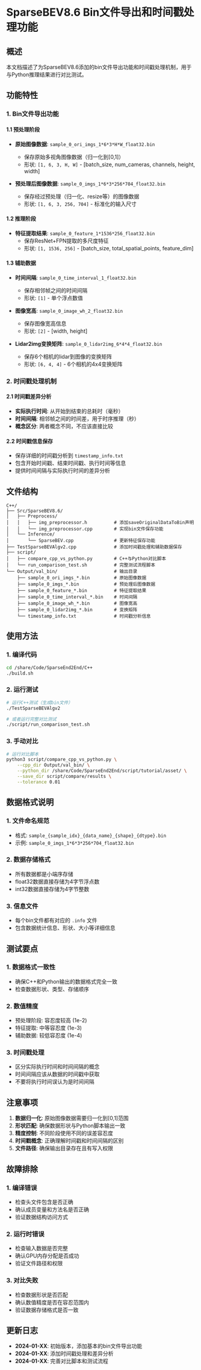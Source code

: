 # SparseBEV8.6 Bin文件导出和时间戳处理功能

## 概述

本文档描述了为SparseBEV8.6添加的bin文件导出功能和时间戳处理机制，用于与Python推理结果进行对比测试。

## 功能特性

### 1. Bin文件导出功能

#### 1.1 预处理阶段
- **原始图像数据**: `sample_0_ori_imgs_1*6*3*H*W_float32.bin`
  - 保存原始多视角图像数据（归一化到[0,1]）
  - 形状: `[1, 6, 3, H, W]` - [batch_size, num_cameras, channels, height, width]

- **预处理后图像数据**: `sample_0_imgs_1*6*3*256*704_float32.bin`
  - 保存经过预处理（归一化、resize等）的图像数据
  - 形状: `[1, 6, 3, 256, 704]` - 标准化的输入尺寸

#### 1.2 推理阶段
- **特征提取结果**: `sample_0_feature_1*1536*256_float32.bin`
  - 保存ResNet+FPN提取的多尺度特征
  - 形状: `[1, 1536, 256]` - [batch_size, total_spatial_points, feature_dim]

#### 1.3 辅助数据
- **时间间隔**: `sample_0_time_interval_1_float32.bin`
  - 保存相邻帧之间的时间间隔
  - 形状: `[1]` - 单个浮点数值

- **图像宽高**: `sample_0_image_wh_2_float32.bin`
  - 保存图像宽高信息
  - 形状: `[2]` - [width, height]

- **Lidar2img变换矩阵**: `sample_0_lidar2img_6*4*4_float32.bin`
  - 保存6个相机的lidar到图像的变换矩阵
  - 形状: `[6, 4, 4]` - 6个相机的4x4变换矩阵

### 2. 时间戳处理机制

#### 2.1 时间戳差异分析
- **实际执行时间**: 从开始到结束的总耗时（毫秒）
- **时间间隔**: 相邻帧之间的时间差，用于时序推理（秒）
- **概念区分**: 两者概念不同，不应该直接比较

#### 2.2 时间戳信息保存
- 保存详细的时间戳分析到 `timestamp_info.txt`
- 包含开始时间戳、结束时间戳、执行时间等信息
- 提供时间间隔与实际执行时间的差异分析

## 文件结构

```
C++/
├── Src/SparseBEV8.6/
│   ├── Preprocess/
│   │   ├── img_preprocessor.h          # 添加saveOriginalDataToBin声明
│   │   └── img_preprocessor.cpp        # 实现bin文件保存功能
│   └── Inference/
│       └── SparseBEV.cpp               # 更新特征保存功能
├── TestSparseBEVAlgv2.cpp              # 添加时间戳处理和辅助数据保存
├── script/
│   ├── compare_cpp_vs_python.py        # C++与Python对比脚本
│   └── run_comparison_test.sh          # 完整测试流程脚本
└── Output/val_bin/                     # 输出目录
    ├── sample_0_ori_imgs_*.bin         # 原始图像数据
    ├── sample_0_imgs_*.bin             # 预处理后图像数据
    ├── sample_0_feature_*.bin          # 特征提取结果
    ├── sample_0_time_interval_*.bin    # 时间间隔
    ├── sample_0_image_wh_*.bin         # 图像宽高
    ├── sample_0_lidar2img_*.bin        # 变换矩阵
    └── timestamp_info.txt              # 时间戳分析信息
```

## 使用方法

### 1. 编译代码
```bash
cd /share/Code/SparseEnd2End/C++
./build.sh
```

### 2. 运行测试
```bash
# 运行C++测试（生成bin文件）
./TestSparseBEVAlgv2

# 或者运行完整对比测试
./script/run_comparison_test.sh
```

### 3. 手动对比
```bash
# 运行对比脚本
python3 script/compare_cpp_vs_python.py \
    --cpp_dir Output/val_bin/ \
    --python_dir /share/Code/SparseEnd2End/script/tutorial/asset/ \
    --save_dir script/compare/results \
    --tolerance 0.01
```

## 数据格式说明

### 1. 文件命名规范
- 格式: `sample_{sample_idx}_{data_name}_{shape}_{dtype}.bin`
- 示例: `sample_0_imgs_1*6*3*256*704_float32.bin`

### 2. 数据存储格式
- 所有数据都是小端序存储
- float32数据直接存储为4字节浮点数
- int32数据直接存储为4字节整数

### 3. 信息文件
- 每个bin文件都有对应的 `.info` 文件
- 包含数据统计信息、形状、大小等详细信息

## 测试要点

### 1. 数据格式一致性
- 确保C++和Python输出的数据格式完全一致
- 检查数据形状、类型、存储顺序

### 2. 数值精度
- 预处理阶段: 容忍度较高 (1e-2)
- 特征提取: 中等容忍度 (1e-3)
- 辅助数据: 较低容忍度 (1e-4)

### 3. 时间戳处理
- 区分实际执行时间和时间间隔的概念
- 时间间隔应该从数据的时间戳中获取
- 不要将执行时间误认为是时间间隔

## 注意事项

1. **数据归一化**: 原始图像数据需要归一化到[0,1]范围
2. **形状匹配**: 确保数据形状与Python脚本输出一致
3. **精度控制**: 不同阶段使用不同的误差容忍度
4. **时间戳概念**: 正确理解时间戳和时间间隔的区别
5. **文件路径**: 确保输出目录存在且有写入权限

## 故障排除

### 1. 编译错误
- 检查头文件包含是否正确
- 确认成员变量和方法名是否正确
- 验证数据结构访问方式

### 2. 运行时错误
- 检查输入数据是否完整
- 确认GPU内存分配是否成功
- 验证文件路径和权限

### 3. 对比失败
- 检查数据形状是否匹配
- 确认数值精度是否在容忍范围内
- 验证数据存储格式是否一致

## 更新日志

- **2024-01-XX**: 初始版本，添加基本的bin文件导出功能
- **2024-01-XX**: 添加时间戳处理和差异分析
- **2024-01-XX**: 完善对比脚本和测试流程 